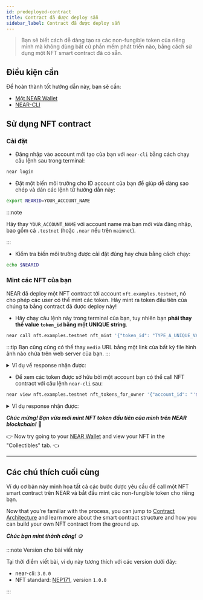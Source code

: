 ```yaml
---
id: predeployed-contract
title: Contract đã được deploy sẵn
sidebar_label: Contract đã được deploy sẵn
---
```


> Bạn sẽ biết cách dễ dàng tạo ra các non-fungible token của riêng mình mà không dùng bất cứ phần mềm phát triển nào, bằng cách sử dụng một NFT smart contract đã có sẵn.




## Điều kiện cần

Để hoàn thành tốt hướng dẫn này, bạn sẽ cần:

- [Một NEAR Wallet](https://testnet.mynearwallet.com/create)
- [NEAR-CLI](/tools/near-cli#setup)

## Sử dụng NFT contract

### Cài đặt

- Đăng nhập vào account mới tạo của bạn với `near-cli` bằng cách chạy câu lệnh sau trong terminal:

```bash
near login
```

 - Đặt một biến môi trường cho ID account của bạn để giúp dễ dàng sao chép và dán các lệnh từ hướng dẫn này:

```bash
export NEARID=YOUR_ACCOUNT_NAME
```
:::note

Hãy thay `YOUR_ACCOUNT_NAME` với account name mà bạn mới vừa đăng nhập, bao gồm cả `.testnet` (hoặc `.near` nếu trên `mainnet`).

:::

- Kiểm tra biến môi trường được cài đặt đúng hay chưa bằng cách chạy:

```bash
echo $NEARID
```

### Mint các NFT của bạn

NEAR đã deploy một NFT contract tới account `nft.examples.testnet`, nó cho phép các user có thể mint các token. Hãy mint ra token đầu tiên của chúng ta bằng contract đã được deploy này!


- Hãy chạy câu lệnh này trong terminal của bạn, tuy nhiên bạn **phải thay thế value `token_id` bằng một UNIQUE string**.

```bash
near call nft.examples.testnet nft_mint '{"token_id": "TYPE_A_UNIQUE_VALUE_HERE", "receiver_id": "'$NEARID'", "metadata": { "title": "GO TEAM", "description": "The Team Goes", "media": "https://bafybeidl4hjbpdr6u6xvlrizwxbrfcyqurzvcnn5xoilmcqbxfbdwrmp5m.ipfs.dweb.link/", "copies": 1}}' --accountId $NEARID --deposit 0.1
```

:::tip Bạn cũng cũng có thể thay `media` URL bằng một link của bất kỳ file hình ảnh nào chứa trên web server của bạn. :::

<details>
<summary>Ví dụ về response nhận được: </summary>
<p>

```json
Log [nft.examples.testnet]: EVENT_JSON:{"standard":"nep171","version":"nft-1.0.0","event":"nft_mint","data":[{"owner_id":"benjiman.testnet","token_ids":["TYPE_A_UNIQUE_VALUE_HERE"]}]}
Transaction Id 8RFWrQvAsm2grEsd1UTASKpfvHKrjtBdEyXu7WqGBPUr
To see the transaction in the transaction explorer, please open this url in your browser
https://testnet.nearblocks.io/txns/8RFWrQvAsm2grEsd1UTASKpfvHKrjtBdEyXu7WqGBPUr
''
```

</p>
</details>

- Để xem các token được sở hữu bởi một account bạn có thể call NFT contract với câu lệnh `near-cli` sau:

```bash
near view nft.examples.testnet nft_tokens_for_owner '{"account_id": "'$NEARID'"}'
```

<details>
<summary>Ví dụ response nhận được: </summary>
<p>

```json
[
  {
    "token_id": "0",
    "owner_id": "dev-xxxxxx-xxxxxxx",
    "metadata": {
      "title": "Some Art",
      "description": "My NFT media",
      "media": "https://upload.wikimedia.org/wikipedia/commons/thumb/0/00/Olympus_Mons_alt.jpg/1024px-Olympus_Mons_alt.jpg",
      "media_hash": null,
      "copies": 1,
      "issued_at": null,
      "expires_at": null,
      "starts_at": null,
      "updated_at": null,
      "extra": null,
      "reference": null,
      "reference_hash": null
    },
    "approved_account_ids": {}
  }
]
```

</p>
</details>

***Chúc mừng! Bạn vừa mới mint NFT token đầu tiên của mình trên NEAR blockchain!*** 🎉

👉 Now try going to your [NEAR Wallet](https://testnet.mynearwallet.com) and view your NFT in the "Collectibles" tab. 👈

---

## Các chú thích cuối cùng

Ví dụ cơ bản này minh họa tất cả các bước được yêu cầu để call một NFT smart contract trên NEAR và bắt đầu mint các non-fungible token cho riêng bạn.

Now that you're familiar with the process, you can jump to [Contract Architecture](/tutorials/nfts/js/skeleton) and learn more about the smart contract structure and how you can build your own NFT contract from the ground up.

***Chúc bạn mint thành công!*** 🪙

:::note Version cho bài viết này

Tại thời điểm viết bài, ví dụ này tương thích với các version dưới đây:

- near-cli: `3.0.0`
- NFT standard: [NEP171](https://nomicon.io/Standards/Tokens/NonFungibleToken/Core), version `1.0.0`

:::
